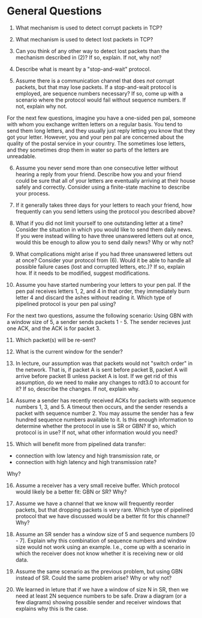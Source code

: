 # General Questions

1. What mechanism is used to detect corrupt packets in TCP?

2. What mechanism is used to detect lost packets in TCP?

3. Can you think of any other way to detect lost packets than the mechanism
described in (2)?
If so, explain.
If not, why not?

4. Describe what is meant by a "stop-and-wait" protocol.

5. Assume there is a communication channel that does *not* corrupt packets,
but that may lose packets.
If a stop-and-wait protocol is employed,
are sequence numbers necessary?
If so, come up with a scenario where the protocol would fail without sequence
numbers.
If not, explain why not.

For the next few questions,
imagine you have a one-sided pen pal,
someone with whom you exchange written letters on a regular basis.
You tend to send them long letters,
and they usually just reply letting you know that they got your letter.
However, you and your pen pal are concerned about the quality of the postal
service in your country.
The sometimes lose letters,
and they sometimes drop them in water so parts of the letters are unreadable.

6. Assume you never send more than one consecutive letter without hearing a
reply from your friend.
Describe how you and your friend could be sure that all of your letters
are eventually arriving at their house safely and correctly.
Consider using a finite-state machine to describe your process.

7. If it generally takes three days for your letters to reach your friend,
how frequently can you send letters using the protocol you described above?

8. What if you did not limit yourself to one outstanding letter at a time?
Consider the situation in which you would like to send them daily news.
If you were instead willing to have three unanswered letters out at once,
would this be enough to allow you to send daily news?
Why or why not?

9. What complications might arise if you had three unanswered letters out at
once?
Consider your protocol from (6).
Would it be able to handle all possible failure cases
(lost and corrupted letters, etc.)?
If so,
explain how.
If it needs to be modified,
suggest modifications.

10. Assume you have started numbering your letters to your pen pal.
If the pen pal receives letters 1, 2, and 4 in that order,
they immediately burn letter 4 and discard the ashes without reading it.
Which type of pipelined protocol is your pen pal using?

For the next two questions, assume the following scenario:
Using GBN with a window size of 5, a sender sends packets 1 - 5.
The sender recieves just one ACK, and the ACK is for packet 3.

11. Which packet(s) will be re-sent?

12. What is the current window for the sender?

13. In lecture, our assumption was that packets would not "switch order" in
the network.
That is, if packet A is sent before packet B,
packet A will arrive before packet B unless packet A is lost.
If we get rid of this assumption,
do we need to make any changes to rdt3.0 to account for it?
If so, describe the changes.
If not, explain why.

14. Assume a sender has recently received ACKs for packets with sequence
numbers 1, 3, and 5.
A timeout then occurs,
and the sender resends a packet with sequence number 2.
You may assume the sender has a few hundred sequence numbers available to it.
Is this enough information to determine whether the protocol in use is SR or
GBN?
If so, which protocol is in use?
If not, what other information would you need?

15. Which will benefit more from pipelined data transfer:
* connection with low latency and high transmission rate, or
* connection with high latency and high transmission rate?

Why?

16. Assume a receiver has a very small receive buffer.
Which protocol would likely be a better fit: GBN or SR?
Why?

17. Assume we have a channel that we know will frequently reorder packets,
but that dropping packets is very rare.
Which type of pipelined protocol that we have discussed would be a better fit
for this channel?
Why?

18. Assume an SR sender has a window size of 5 and sequence numbers [0 - 7].
Explain why this combination of sequence numbers and window size would not work
using an example.
I.e., come up with a scenario in which the receiver does not know whether it is
receiving new or old data.

19. Assume the same scenario as the previous problem,
but using GBN instead of SR.
Could the same problem arise?
Why or why not?

20. We learned in leture that if we have a window of size N in SR,
then we need at least 2N sequence numbers to be safe.
Draw a diagram (or a few diagrams) showing possible sender and receiver windows
that explains why this is the case.

